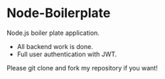 # Node-Boilerplate
Node.js boiler plate application.
- All backend work is done.
- Full user authentication with JWT.

Please git clone and fork my repository if you want!
